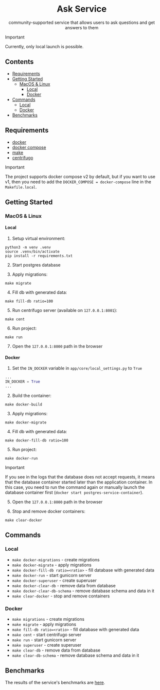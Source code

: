 <div align="center">

# Ask Service

community-supported service that allows users to ask questions and get answers to them

</div>

> [!IMPORTANT]  
> Currently, only local launch is possible. 

## Contents

* [Requirements](#requirements)
* [Getting Started](#getting-started)
  * [MacOS & Linux](#macos-linux)
    * [Local](#local-steps)
    * [Docker](#docker-steps)
* [Commands](#commands)
  * [Local](#local-commands)
  * [Docker](#docker-commands)
* [Benchmarks](#benchmarks)

## Requirements <a name="requirements"></a>

* [docker](https://docs.docker.com/)
* [docker compose](https://docs.docker.com/compose/)
* [make](https://www.gnu.org/software/make/manual/make.html)
* [centrifugo](https://centrifugal.dev/)

> [!IMPORTANT]  
> The project supports docker compose v2 by default, but if you want to use v1, then you need to add the `DOCKER_COMPOSE = docker-compose` line in the `Makefile.local`.

## Getting Started <a name="getting-started"></a>

### MacOS & Linux <a name="macos-linux"></a>

#### Local <a name="local-steps"></a>

1. Setup virtual environment:

```shell
python3 -m venv .venv
source .venv/bin/activate
pip install -r requirements.txt
```

2. Start postgres database

3. Apply migrations:

```shell
make migrate
```

4. Fill db with generated data:

```shell
make fill-db ratio=100
```

5. Run centrifugo server (available on `127.0.0.1:8001`):

```shell
make cent
```

6. Run project:

```shell
make run
```

7. Open the `127.0.0.1:8000` path in the browser

#### Docker <a name="docker-steps"></a>

1. Set the `IN_DOCKER` variable in `app/core/local_settings.py` to `True`

```python
...
IN_DOCKER = True
...
```

2. Build the container:

```shell
make docker-build
```

3. Apply migrations:

```shell
make docker-migrate
```

4. Fill db with generated data:

```shell
make docker-fill-db ratio=100
```

5. Run project:

```shell
make docker-run
```

> [!IMPORTANT]  
> If you see in the logs that the database does not accept requests, it means that the database container started later than the application container. In this case, you need to run the command again or manually launch the database container first (`docker start postgres-service-container`).

5. Open the `127.0.0.1:8000` path in the browser

6. Stop and remove docker containers:

```shell
make clear-docker
```

## Commands <a name="commands"></a>

### Local <a name="local-commands"></a>

* `make docker-migrations` - create migrations
* `make docker-migrate` - apply migrations
* `make docker-fill-db ratio=<ratio>` - fill database with generated data
* `make docker-run` - start gunicorn server
* `make docker-superuser` - create superuser
* `make docker-clear-db` - remove data from database
* `make docker-clear-db-schema` - remove database schema and data in it
* `make clear-docker` - stop and remove containers

### Docker <a name="docker-commands"></a>

* `make migrations` - create migrations
* `make migrate` - apply migrations
* `make fill-db ratio=<ratio>` - fill database with generated data
* `make cent` - start centrifugo server
* `make run` - start gunicorn server
* `make superuser` - create superuser
* `make clear-db` - remove data from database
* `make clear-db-schema` - remove database schema and data in it

## Benchmarks <a name="benchmarks"></a>

The results of the service's benchmarks are [here](docs/benchmarks.md).
